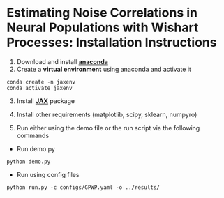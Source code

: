 # Estimating Noise Correlations in Neural Populations with Wishart Processes: Installation Instructions

1. Download and install [**anaconda**](https://docs.anaconda.com/anaconda/install/index.html)
2. Create a **virtual environment** using anaconda and activate it

```
conda create -n jaxenv
conda activate jaxenv
```

3. Install [**JAX**](https://github.com/google/jax) package

4. Install other requirements (matplotlib, scipy, sklearn, numpyro)

5. Run either using the demo file or the run script via the following commands

- Run demo.py

```
python demo.py
```

- Run using config files

```
python run.py -c configs/GPWP.yaml -o ../results/
```